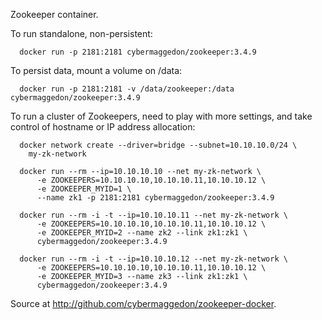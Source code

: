 
Zookeeper container.

To run standalone, non-persistent:

```
  docker run -p 2181:2181 cybermaggedon/zookeeper:3.4.9

```

To persist data, mount a volume on /data:

```
  docker run -p 2181:2181 -v /data/zookeeper:/data cybermaggedon/zookeeper:3.4.9

```

To run a cluster of Zookeepers, need to play with more settings, and take
control of hostname or IP address allocation:

```
  docker network create --driver=bridge --subnet=10.10.10.0/24 \
    my-zk-network

  docker run --rm --ip=10.10.10.10 --net my-zk-network \
      -e ZOOKEEPERS=10.10.10.10,10.10.10.11,10.10.10.12 \
      -e ZOOKEEPER_MYID=1 \
      --name zk1 -p 2181:2181 cybermaggedon/zookeeper:3.4.9
      
  docker run --rm -i -t --ip=10.10.10.11 --net my-zk-network \
      -e ZOOKEEPERS=10.10.10.10,10.10.10.11,10.10.10.12 \
      -e ZOOKEEPER_MYID=2 --name zk2 --link zk1:zk1 \
      cybermaggedon/zookeeper:3.4.9
      
  docker run --rm -i -t --ip=10.10.10.12 --net my-zk-network \
      -e ZOOKEEPERS=10.10.10.10,10.10.10.11,10.10.10.12 \
      -e ZOOKEEPER_MYID=3 --name zk3 --link zk1:zk1 \
      cybermaggedon/zookeeper:3.4.9

```

Source at <http://github.com/cybermaggedon/zookeeper-docker>.


